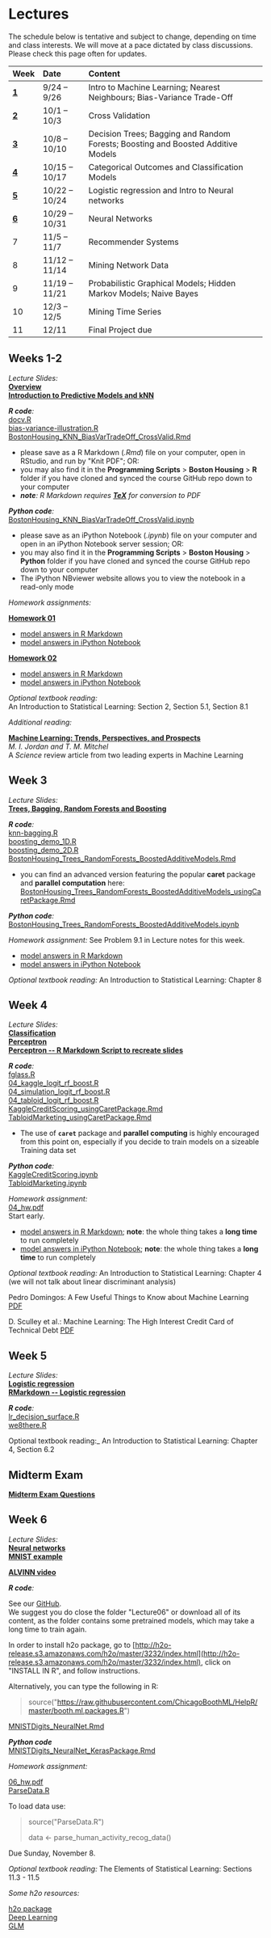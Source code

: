 # **Lectures**

The schedule below is tentative and subject to change, depending on time and class interests.
We will move at a pace dictated by class discussions. Please check this page often for updates.

| Week                | Date                | Content                                                                          |
|:--------------------|:--------------------|:---------------------------------------------------------------------------------|
| [**1**](#weeks-1-2) | 9/24 &ndash; 9/26   | Intro to  Machine Learning; Nearest Neighbours; Bias-Variance Trade-Off          |
| [**2**](#weeks-1-2) | 10/1 &ndash; 10/3   | Cross Validation                                                                 |
| [**3**](#week-3)    | 10/8 &ndash; 10/10  | Decision Trees; Bagging and Random Forests; Boosting and Boosted Additive Models |
| [**4**](#week-4)    | 10/15 &ndash; 10/17 | Categorical Outcomes and Classification Models                                   |
| [**5**](#week-5)    | 10/22 &ndash; 10/24 | Logistic regression and Intro to Neural networks                                 |
| [**6**](#week-6)    | 10/29 &ndash; 10/31 | Neural Networks                                                                  | 
| 7                   | 11/5 &ndash; 11/7   | Recommender Systems                                                              |
| 8                   | 11/12 &ndash; 11/14 | Mining Network Data                                                              |
| 9                   | 11/19 &ndash; 11/21 | Probabilistic Graphical Models; Hidden Markov Models; Naive Bayes                |
| 10                  | 12/3 &ndash; 12/5   | Mining Time Series                                                               |
| 11                  | 12/11               | Final Project due                                                                |


## Weeks 1-2

_Lecture Slides:_ <br>
[**Overview**](Syllabus/01_overview.pdf) <br>
[**Introduction to Predictive Models and kNN**](Syllabus/01_knn.pdf)

_**R code**:_ <br>
[docv.R](https://github.com/ChicagoBoothML/HelpR/blob/master/docv.R) <br>
[bias-variance-illustration.R](Syllabus/bias-variance-illustration.R) <br>
[BostonHousing_KNN_BiasVarTradeOff_CrossValid.Rmd](http://raw.githubusercontent.com/ChicagoBoothML/MachineLearning_Fall2015/master/Programming%20Scripts/Boston%20Housing/R/BostonHousing_KNN_BiasVarTradeOff_CrossValid.Rmd)

- please save as a R Markdown (_.Rmd_) file on your computer, open in RStudio, and run by "Knit PDF"; OR:
- you may also find it in the **Programming Scripts** > **Boston Housing** > **R** folder
if you have cloned and synced the course GitHub repo down to your computer
- _**note**: R Markdown requires [**TeX**](Installation/TeX) for conversion to PDF_

_**Python code**:_ <br>
[BostonHousing_KNN_BiasVarTradeOff_CrossValid.ipynb](https://github.com/ChicagoBoothML/MachineLearning_Fall2015/blob/master/Programming%20Scripts/Boston%20Housing/Python/BostonHousing_KNN_BiasVarTradeOff_CrossValid.ipynb)
 
- please save as an iPython Notebook (_.ipynb_) file on your computer and open in an iPython Notebook server session; OR:
- you may also find it in the **Programming Scripts** > **Boston Housing** > **Python** folder
if you have cloned and synced the course GitHub repo down to your computer
- The iPython NBviewer website allows you to view the notebook in a read-only mode

_Homework assignments:_ <br>

[**Homework 01**](Syllabus/01_hw.pdf)

- [model answers in R Markdown](https://raw.githubusercontent.com/ChicagoBoothML/MachineLearning_Fall2015/master/Programming%20Scripts/Used%20Cars/R/UsedCars_HW01ans.Rmd)
- [model answers in iPython Notebook](https://github.com/ChicagoBoothML/MachineLearning_Fall2015/blob/master/Programming%20Scripts/Used%20Cars/Python/UsedCars_HW01ans.ipynb)

[**Homework 02**](Syllabus/02_hw.pdf)

- [model answers in R Markdown](https://raw.githubusercontent.com/ChicagoBoothML/MachineLearning_Fall2015/master/Programming%20Scripts/Used%20Cars/R/UsedCars_HW02ans.Rmd)
- [model answers in iPython Notebook](https://github.com/ChicagoBoothML/MachineLearning_Fall2015/blob/master/Programming%20Scripts/Used%20Cars/Python/UsedCars_HW02ans.ipynb)

_Optional textbook reading:_ <br>
An Introduction to Statistical Learning: Section 2, Section 5.1, Section 8.1

_Additional reading:_

[**Machine Learning: Trends, Perspectives, and Prospects**](http://www.sciencemag.org/content/349/6245/255.full.pdf) <br>
*M. I. Jordan and T. M. Mitchel* <br>
A *Science* review article from two leading experts in Machine Learning


## Week 3

_Lecture Slides:_ <br>
[**Trees, Bagging, Random Forests and Boosting**](Syllabus/03_trees_bag_boost.pdf)

_**R code**:_ <br>
[knn-bagging.R](https://raw.githubusercontent.com/ChicagoBoothML/MachineLearning_Fall2015/master/Programming%20Scripts/Lecture03/knn-bagging.R) <br>
[boosting_demo_1D.R](https://raw.githubusercontent.com/ChicagoBoothML/MachineLearning_Fall2015/master/Programming%20Scripts/Lecture03/boosting_demo_1D.R) <br>
[boosting_demo_2D.R](https://raw.githubusercontent.com/ChicagoBoothML/MachineLearning_Fall2015/master/Programming%20Scripts/Lecture03/boosting_demo_2D.R) <br>
[BostonHousing_Trees_RandomForests_BoostedAdditiveModels.Rmd](https://raw.githubusercontent.com/ChicagoBoothML/MachineLearning_Fall2015/master/Programming%20Scripts/Boston%20Housing/R/BostonHousing_Trees_RandomForests_BoostedAdditiveModels.Rmd)

- you can find an advanced version featuring the popular **caret** package and **parallel computation** here: [BostonHousing_Trees_RandomForests_BoostedAdditiveModels_usingCaretPackage.Rmd](https://raw.githubusercontent.com/ChicagoBoothML/MachineLearning_Fall2015/master/Programming%20Scripts/Boston%20Housing/R/BostonHousing_Trees_RandomForests_BoostedAdditiveModels_usingCaretPackage.Rmd)

_**Python code**:_ <br>
[BostonHousing_Trees_RandomForests_BoostedAdditiveModels.ipynb](https://github.com/ChicagoBoothML/MachineLearning_Fall2015/blob/master/Programming%20Scripts/Boston%20Housing/Python/BostonHousing_Trees_RandomForests_BoostedAdditiveModels.ipynb)

_Homework assignment:_ See Problem 9.1 in Lecture notes for this week.

- [model answers in R Markdown](https://raw.githubusercontent.com/ChicagoBoothML/MachineLearning_Fall2015/master/Programming%20Scripts/Used%20Cars/R/UsedCars_HW03ans.Rmd)
- [model answers in iPython Notebook](https://github.com/ChicagoBoothML/MachineLearning_Fall2015/blob/master/Programming%20Scripts/Used%20Cars/Python/UsedCars_HW03ans.ipynb)

_Optional textbook reading:_ 
An Introduction to Statistical Learning: Chapter 8


## Week 4

_Lecture Slides:_ <br>
[**Classification**](Syllabus/04_classification.pdf) <br>
[**Perceptron**](Syllabus/04_perceptron.pdf) <br>
[**Perceptron -- R Markdown Script to recreate slides**](Syllabus/Perceptron.Rmd.zip)

_**R code**:_ <br>
[fglass.R](https://raw.githubusercontent.com/ChicagoBoothML/MachineLearning_Fall2015/master/Programming%20Scripts/Lecture04/fglass.R) <br>
[04_kaggle_logit_rf_boost.R](https://raw.githubusercontent.com/ChicagoBoothML/MachineLearning_Fall2015/master/Programming%20Scripts/Lecture04/04_kaggle_logit_rf_boost.R) <br>
[04_simulation_logit_rf_boost.R](https://raw.githubusercontent.com/ChicagoBoothML/MachineLearning_Fall2015/master/Programming%20Scripts/Lecture04/04_simulation_logit_rf_boost.R) <br>
[04_tabloid_logit_rf_boost.R](https://raw.githubusercontent.com/ChicagoBoothML/MachineLearning_Fall2015/master/Programming%20Scripts/Lecture04/04_tabloid_logit_rf_boost.R) <br>
[KaggleCreditScoring_usingCaretPackage.Rmd](http://raw.githubusercontent.com/ChicagoBoothML/MachineLearning_Fall2015/master/Programming%20Scripts/Kaggle%20Credit%20Scoring/R/KaggleCreditScoring_usingCaretPackage.Rmd) <br>
[TabloidMarketing_usingCaretPackage.Rmd](http://raw.githubusercontent.com/ChicagoBoothML/MachineLearning_Fall2015/master/Programming%20Scripts/Tabloid%20Marketing/R/TabloidMarketing_usingCaretPackage.Rmd)

- The use of **`caret`** package and **parallel computing** is highly encouraged from this point on, especially if you decide to train models on a sizeable Training data set


_**Python code**:_ <br>
[KaggleCreditScoring.ipynb](http://github.com/ChicagoBoothML/MachineLearning_Fall2015/blob/master/Programming%20Scripts/Kaggle%20Credit%20Scoring/Python/KaggleCreditScoring.ipynb) <br>
[TabloidMarketing.ipynb](http://github.com/ChicagoBoothML/MachineLearning_Fall2015/blob/master/Programming%20Scripts/Tabloid%20Marketing/Python/TabloidMarketing.ipynb)


_Homework assignment:_  <br>
[04_hw.pdf](Syllabus/04_hw.pdf) <br>
Start early.

- [model answers in R Markdown](https://raw.githubusercontent.com/ChicagoBoothML/MachineLearning_Fall2015/master/Programming%20Scripts/KDD%20Cup%202009%20Orange%20Customer%20Relationships/R/KDDCup2009_OrangeCustRel_Churn.Rmd); **note**: the whole thing takes a **long time** to run completely
- [model answers in iPython Notebook](https://github.com/ChicagoBoothML/MachineLearning_Fall2015/blob/master/Programming%20Scripts/KDD%20Cup%202009%20Orange%20Customer%20Relationships/Python/KDDCup2009_OrangeCustRel_Churn.ipynb); **note**: the whole thing takes a **long time** to run completely

_Optional textbook reading:_ 
An Introduction to Statistical Learning: Chapter 4 (we will not talk about linear discriminant analysis)

Pedro Domingos: A Few Useful Things to Know about Machine Learning [PDF](http://homes.cs.washington.edu/~pedrod/papers/cacm12.pdf)

D. Sculley et al.: Machine Learning: The High Interest Credit Card of Technical Debt [PDF](http://static.googleusercontent.com/media/research.google.com/en//pubs/archive/43146.pdf)


## Week 5

_Lecture Slides:_ <br>
[**Logistic regression**](Syllabus/05_logistic_regression.pdf) <br>
[**RMarkdown -- Logistic regression**](Syllabus/05_logistic_regression.zip) <br>


_**R code**:_ <br>
[lr_decision_surface.R](https://raw.githubusercontent.com/ChicagoBoothML/MachineLearning_Fall2015/master/Programming%20Scripts/Lecture05/lr_decision_surface.R) <br>
[we8there.R](https://raw.githubusercontent.com/ChicagoBoothML/MachineLearning_Fall2015/master/Programming%20Scripts/Lecture05/we8there.R) <br>


Optional textbook reading:_ 
An Introduction to Statistical Learning: Chapter 4, Section 6.2

## Midterm Exam

[**Midterm Exam Questions**](Syllabus/Midterm.pdf)


## Week 6

_Lecture Slides:_ <br>
[**Neural networks**](Syllabus/06_nn.pdf) <br>
[**MNIST example**](Syllabus/06_mnist_example.pdf) <br>

[**ALVINN video**](http://watson.latech.edu/book/intelligence/intelligenceOverview5b4.html)


_**R code**:_ <br>

See our [GitHub](https://github.com/ChicagoBoothML/MachineLearning_Fall2015/tree/master/Programming%20Scripts/Lecture06). <br>
We suggest you do close the folder "Lecture06" or download all of its content, as the folder contains some pretrained models, which may take a long time to train again.

In order to install h2o package, go to [http://h2o-release.s3.amazonaws.com/h2o/master/3232/index.html](http://h2o-release.s3.amazonaws.com/h2o/master/3232/index.html), click on "INSTALL IN R", and follow instructions.

Alternatively, you can type the following in R:

> source("https://raw.githubusercontent.com/ChicagoBoothML/HelpR/master/booth.ml.packages.R")

[MNISTDigits_NeuralNet.Rmd](https://raw.githubusercontent.com/ChicagoBoothML/MachineLearning_Fall2015/master/Programming%20Scripts/LeCun%20MNIST%20Digits/R/MNISTDigits_NeuralNet.Rmd)

_**Python code**_ <br>
[MNISTDigits_NeuralNet_KerasPackage.Rmd](https://github.com/ChicagoBoothML/MachineLearning_Fall2015/blob/master/Programming%20Scripts/LeCun%20MNIST%20Digits/Python/MNISTDigits_NeuralNet_KerasPackage.ipynb)


_Homework assignment:_  <br>

[06_hw.pdf](Syllabus/06_hw.pdf) <br>
[ParseData.R](https://raw.githubusercontent.com/ChicagoBoothML/MachineLearning_Fall2015/master/Programming%20Scripts/UCI%20Human%20Activity%20Recognition%20Using%20Smartphones/R/ParseData.R)

To load data use:

> source("ParseData.R")
>
> data <- parse_human_activity_recog_data()

Due Sunday, November 8.

_Optional textbook reading:_ 
The Elements of Statistical Learning: Sections 11.3 - 11.5

_Some h2o resources:_

[h2o package](http://h2o-release.s3.amazonaws.com/h2o/master/3232/docs-website/h2o-r/h2o_package.pdf) <br>
[Deep Learning](http://h2o-release.s3.amazonaws.com/h2o/master/3232/docs-website/h2o-docs/booklets/DeepLearning_Vignette.pdf) <br>
[GLM](http://h2o-release.s3.amazonaws.com/h2o/master/3232/docs-website/h2o-docs/booklets/GLM_Vignette.pdf) <br>

